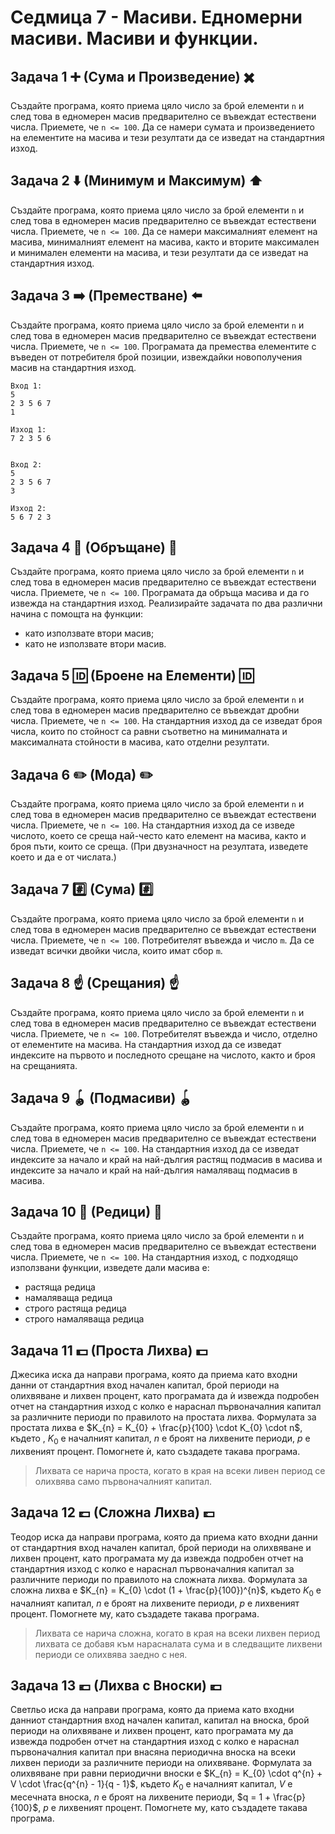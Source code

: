 # Седмица 7 - Масиви. Едномерни масиви. Масиви и функции.



## Задача 1 :heavy_plus_sign: (Сума и Произведение) :heavy_multiplication_x:

Създайте програма, която приема цяло число за брой елементи `n` и след това в едномерен масив предварително се въвеждат естествени числа. Приемете, че `n <= 100`. Да се намери сумата и произведението на елементите на масива и тези резултати да се изведат на стандартния изход.


## Задача 2 :arrow_down: (Минимум и Максимум) :arrow_up:

Създайте програма, която приема цяло число за брой елементи `n` и след това в едномерен масив предварително се въвеждат естествени числа. Приемете, че `n <= 100`. Да се намери максималният елемент на масива, минималният елемент на масива, както и вторите максимален и минимален елементи на масива, и тези резултати да се изведат на стандартния изход.


## Задача 3 :arrow_right: (Преместване) :arrow_left:

Създайте програма, която приема цяло число за брой елементи `n` и след това в едномерен масив предварително се въвеждат естествени числа. Приемете, че `n <= 100`. Програмата да премества елементите с въведен от потребителя брой позиции, извеждайки новополучения масив на стандартния изход.

```
Вход 1:
5
2 3 5 6 7
1

Изход 1:
7 2 3 5 6


Вход 2:
5
2 3 5 6 7
3

Изход 2:
5 6 7 2 3
```


## Задача 4 :arrows_counterclockwise: (Обръщане) :arrows_counterclockwise:

Създайте програма, която приема цяло число за брой елементи `n` и след това в едномерен масив предварително се въвеждат естествени числа. Приемете, че `n <= 100`. Програмата да обръща масива и да го извежда на стандартния изход. Реализирайте задачата по два различни начина с помощта на функции:

- като    използвате втори масив;
- като не използвате втори масив.


## Задача 5 :id: (Броене на Елементи) :id:

Създайте програма, която приема цяло число за брой елементи `n` и след това в едномерен масив предварително се въвеждат дробни числа. Приемете, че `n <= 100`. На стандартния изход да се изведат броя числа, които по стойност са равни съответно на минималната и максималната стойности в масива, като отделни резултати.


## Задача 6 ✏️ (Мода) ✏️

Създайте програма, която приема цяло число за брой елементи `n` и след това в едномерен масив предварително се въвеждат естествени числа. Приемете, че `n <= 100`. На стандартния изход да се изведе числото, което се среща най-често като елемент на масива, както и броя пъти, които се среща. (При двузначност на резултата, изведете което и да е от числата.)


## Задача 7 #️⃣ (Сума) #️⃣

Създайте програма, която приема цяло число за брой елементи `n` и след това в едномерен масив предварително се въвеждат естествени числа. Приемете, че `n <= 100`. Потребителят въвежда и число `m`. Да се изведат всички двойки числа, които имат сбор `m`.


## Задача 8 ☝️ (Срещания) ☝️

Създайте програма, която приема цяло число за брой елементи `n` и след това в едномерен масив предварително се въвеждат естествени числа. Приемете, че `n <= 100`. Потребителят въвежда и число, отделно от елементите на масива. На стандартния изход да се изведат индексите на първото и последното срещане на числото, както и броя на срещанията.


## Задача 9 🪀 (Подмасиви) 🪀

Създайте програма, която приема цяло число за брой елементи `n` и след това в едномерен масив предварително се въвеждат естествени числа. Приемете, че `n <= 100`. На стандартния изход да се изведат индексите за начало и край на най-дългия растящ подмасив в масива и индексите за начало и край на най-дългия намаляващ подмасив в масива.


## Задача 10 🎰 (Редици) 🎰

Създайте програма, която приема цяло число за брой елементи `n` и след това в едномерен масив предварително се въвеждат естествени числа. Приемете, че `n <= 100`. На стандартния изход, с подходящо използвани функции, изведете дали масива е:

- растяща редица
- намаляваща редица
- строго растяща редица
- строго намаляваща редица


## Задача 11 :dollar: (Проста Лихва) :dollar:

Джесика иска да направи програма, която да приема като входни данни от стандартния вход начален капитал, брой периоди на олихвяване и лихвен процент, като програмата да ѝ извежда подробен отчет на стандартния изход с колко е нараснал първоначалния капитал за различните периоди по правилото на простата лихва. Формулата за простата лихва е $K_{n} = K_{0} + \frac{p}{100} \cdot K_{0} \cdot n$, където , $K_{0}$ е началният капитал, $n$ е броят на лихвените периоди, $p$ е лихвеният процент. Помогнете ѝ, като създадете такава програма.

> Лихвата се нарича проста, когато в края на всеки ливен период се олихвява само първоначалният капитал.


## Задача 12 :pound: (Сложна Лихва) :pound:

Теодор иска да направи програма, която да приема като входни данни от стандартния вход начален капитал, брой периоди на олихвяване и лихвен процент, като програмата му да извежда подробен отчет на стандартния изход с колко е нараснал първоначалния капитал за различните периоди по правилото на сложната лихва. Формулата за сложна лихва е $K_{n} = K_{0} \cdot (1 + \frac{p}{100})^{n}$, където $K_{0}$ е началният капитал, $n$ е броят на лихвените периоди, $p$ е лихвеният процент. Помогнете му, като създадете такава програма.

> Лихвата се нарича сложна, когато в края на всеки лихвен период лихвата се добавя към нарасналата сума и в следващите лихвени периоди се олихвява заедно с нея.


## Задача 13 :euro: (Лихва с Вноски) :euro:

Светльо иска да направи програма, която да приема като входни данниот стандартния вход начален капитал, капитал на вноска, брой периоди на олихвяване и лихвен процент, като програмата му да извежда подробен отчет на стандартния изход с колко е нараснал първоначалния капитал при внасяна периодична вноска на всеки лихвен периоди за различните периоди на олихвяване. Формулата за олихвяване при равни периодични вноски е $K_{n} = K_{0} \cdot q^{n} + V \cdot \frac{q^{n} - 1}{q - 1}$, където $K_{0}$ е началният капитал, $V$ е месечната вноска, $n$ е броят на лихвените периоди, $q = 1 + \frac{p}{100}$, $p$ е лихвеният процент. Помогнете му, като създадете такава програма.
